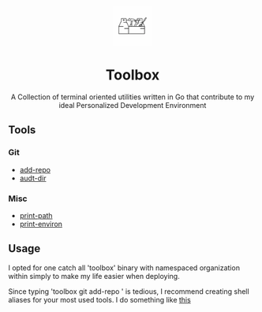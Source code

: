 <div align="center">
  <a href="https://github.com/Ajlow2000/toolbox">
    <img src="images/toolbox.png" alt="Logo" width="80" height="80">
  </a>

  <h1 align="center">Toolbox</h1>

  <p align="center">
        A Collection of terminal oriented utilities written in Go that
        contribute to my ideal Personalized Development
        Environment
  </p>
</div>

## Tools

### Git
* [add-repo](./app/addRepo/README.md)
* [audt-dir](./app/auditDir/README.md)

### Misc
* [print-path](./app/printPath/README.md)
* [print-environ](./app/printEnviron/README.md)

## Usage
I opted for one catch all 'toolbox' binary with namespaced
organization within simply to make my life easier when deploying.

Since typing 'toolbox git add-repo <blah>' is tedious, I
recommend creating shell aliases for your most used tools. I do
something like [this](https://github.com/Ajlow2000/nixos/commit/3735cdf6c40f1b0f91aea80168c07dbd4e5c2c85)
